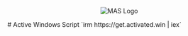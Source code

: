 <p align="center"><img src="https://massgrave.dev/img/logo_small.png" alt="MAS Logo"></p></center>
# Active Windows Script 
`irm https://get.activated.win | iex`
